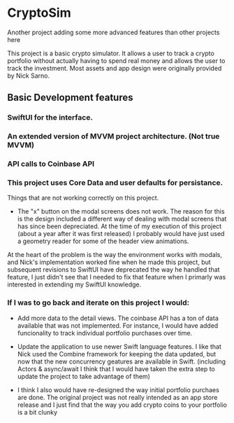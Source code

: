 # CryptoSim
Another project adding some more advanced features than other projects here


This project is a basic crypto simulator.
It allows a user to track a crypto portfolio without actually having to spend real money and allows the user to track the investment.
Most assets and app design were originally provided by Nick Sarno.

## Basic Development features

### SwiftUI for the interface.
### An extended version of MVVM project architecture. (Not true MVVM)
### API calls to Coinbase API
### This project uses Core Data and user defaults for persistance.

Things that are not working correctly on this project.

  - The "x" button on the modal screens does not work.
  The reason for this is the design included a different way of dealing with modal screens that has since been depreciated.
  At the time of my execution of this project (about a year after it was first released) I probably would have just used a geometry reader for some of the header view animations.
  
  At the heart of the problem is the way the environment works with modals, and Nick's implementation worked fine when he made this project,
  but subsequent revisions to SwiftUI have deprecated the way he handled that feature, I just didn't see that I needed to fix that feature when
  I primarly was interested in extending my SwiftUI knowledge.

### If I was to go back and iterate on this project I would:

  - Add more data to the detail views. The coinbase API has a ton of data available that was not implemented.
  For instance, I would have added funcionality to track individual portfolio purchases over time.
  
  - Update the application to use newer Swift language features.
  I like that Nick used the Combine framework for keeping the data updated, but now that the new concurrency geatures are available in Swift.
  (including Actors & async/await I think that I would have taken the extra step to update the project to take advantage of them)
  
  - I think I also would have re-designed the way initial portfolio purchaes are done.
  The original project was not really intended as an app store release and I just find that the way you add crypto coins to your portfolio is a bit clunky
  
  



